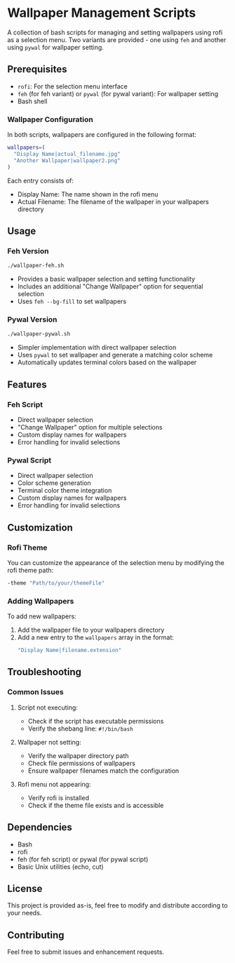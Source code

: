# Wallpaper Management Scripts

A collection of bash scripts for managing and setting wallpapers using rofi as a selection menu. Two variants are provided - one using `feh` and another using `pywal` for wallpaper setting.

## Prerequisites

- `rofi`: For the selection menu interface
- `feh` (for feh variant) or `pywal` (for pywal variant): For wallpaper setting
- Bash shell

### Wallpaper Configuration

In both scripts, wallpapers are configured in the following format:

```bash
wallpapers=(
  "Display Name|actual_filename.jpg"
  "Another Wallpaper|wallpaper2.png"
)
```

Each entry consists of:

- Display Name: The name shown in the rofi menu
- Actual Filename: The filename of the wallpaper in your wallpapers directory

## Usage

### Feh Version

```bash
./wallpaper-feh.sh
```

- Provides a basic wallpaper selection and setting functionality
- Includes an additional "Change Wallpaper" option for sequential selection
- Uses `feh --bg-fill` to set wallpapers

### Pywal Version

```bash
./wallpaper-pywal.sh
```

- Simpler implementation with direct wallpaper selection
- Uses `pywal` to set wallpaper and generate a matching color scheme
- Automatically updates terminal colors based on the wallpaper

## Features

### Feh Script

- Direct wallpaper selection
- "Change Wallpaper" option for multiple selections
- Custom display names for wallpapers
- Error handling for invalid selections

### Pywal Script

- Direct wallpaper selection
- Color scheme generation
- Terminal color theme integration
- Custom display names for wallpapers
- Error handling for invalid selections

## Customization

### Rofi Theme

You can customize the appearance of the selection menu by modifying the rofi theme path:

```bash
-theme "Path/to/your/themeFile"
```

### Adding Wallpapers

To add new wallpapers:

1. Add the wallpaper file to your wallpapers directory
2. Add a new entry to the `wallpapers` array in the format:
   ```bash
   "Display Name|filename.extension"
   ```

## Troubleshooting

### Common Issues

1. Script not executing:

   - Check if the script has executable permissions
   - Verify the shebang line: `#!/bin/bash`

2. Wallpaper not setting:

   - Verify the wallpaper directory path
   - Check file permissions of wallpapers
   - Ensure wallpaper filenames match the configuration

3. Rofi menu not appearing:
   - Verify rofi is installed
   - Check if the theme file exists and is accessible

## Dependencies

- Bash
- rofi
- feh (for feh script) or pywal (for pywal script)
- Basic Unix utilities (echo, cut)

## License

This project is provided as-is, feel free to modify and distribute according to your needs.

## Contributing

Feel free to submit issues and enhancement requests.
